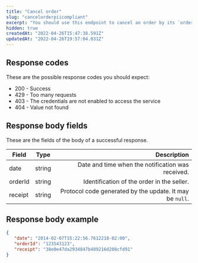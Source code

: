 ```yaml
---
title: "Cancel order"
slug: "cancelorderpiicompliant"
excerpt: "You should use this endpoint to cancel an order by its `orderId`.\n\nA common scenario is one where the seller has a problem with the order fulfillment and needs to request the order cancellation to the marketplace. To do this, the seller would need to make this request, passing the `orderId` in the URL.\n\nYou should expect a response with the date when the notification was received, the orderId, and a receipt protocol code.\n\nBe aware that if the order status is already `Invoiced`, the order can only be canceled if - before using this request - you send a return invoice through the [Order Invoice Notification endpoint](https://developers.vtex.com/reference/invoice#invoicenotification).\n\r\n\r> The `Cancel order` resource is needed to use this API request. This is included in `OMS - Full access` and `IntegrationProfile - Fulfillment Oms`, among other default roles available in the Admin. Learn more about the [License manager roles and resources](https://help.vtex.com/en/tutorial/roles--7HKK5Uau2H6wxE1rH5oRbc#)."
hidden: true
createdAt: "2022-04-26T15:47:38.591Z"
updatedAt: "2022-04-26T19:57:04.031Z"
---
```

## Response codes

These are the possible response codes you should expect:

* 200 - Success
* 429 - Too many requests
* 403 - The credentials are not enabled to access the service
* 404 - Value not found 

## Response body fields

These are the fields of the body of a successful response.

| **Field** | **Type** | **Description** |
| ---------------- |:-----------:| ---------------------------:|
| date | string | Date and time when the notification was received. |
| orderId | string | Identification of the order in the seller. |
| receipt | string | Protocol code generated by the update. It may be `null`. |


## Response body example

```json
{
   "date": "2014-02-07T15:22:56.7612218-02:00",
   "orderId": "123543123",
   "receipt": "38e0e47da2934847b489216d208cfd91"
}
```